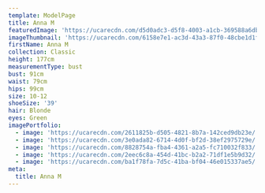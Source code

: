 ```yaml
---
template: ModelPage
title: Anna M
featuredImage: 'https://ucarecdn.com/d5d0adc3-d5f8-4003-a1cb-369588a6db1c/'
imageThumbnail: 'https://ucarecdn.com/6158e7e1-ac3d-43a3-87f0-48cbe1d1f519/'
firstName: Anna M
collection: Classic
height: 177cm
measurementType: bust
bust: 91cm
waist: 79cm
hips: 99cm
size: 10-12
shoeSize: '39'
hair: Blonde
eyes: Green
imagePortfolio:
  - image: 'https://ucarecdn.com/2611825b-d505-4821-8b7a-142ced9db23e/'
  - image: 'https://ucarecdn.com/3e0ada82-6714-4d0f-bf2d-38ef2975729e/'
  - image: 'https://ucarecdn.com/8828754a-fba4-4361-a2a5-fc710032f833/'
  - image: 'https://ucarecdn.com/2eec6c8a-454d-41bc-b2a2-71df1e5b9d32/'
  - image: 'https://ucarecdn.com/ba1f78fa-7d5c-41ba-bf04-46e015337ae5/'
meta:
  title: Anna M
---
```


